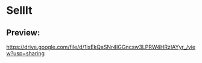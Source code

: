 # SellIt

## Preview:
https://drive.google.com/file/d/1ixEkQaSNr4IGGncsw3LPRW4HRzIAYyr_/view?usp=sharing

